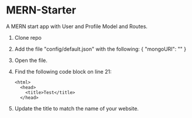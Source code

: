 # MERN-Starter
A MERN start app with User and Profile Model and Routes.

1. Clone repo
2. Add the file "config/default.json" with the following:
        {
          "mongoURI": "<pathToYourMongoURI>"
        }


1.  Open the file.
2.  Find the following code block on line 21:
       
        <html>
          <head>
            <title>Test</title>
          </head>

3.  Update the title to match the name of your website.
